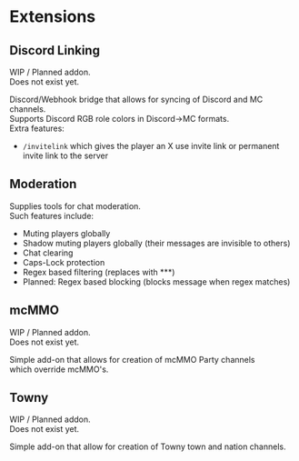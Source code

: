 # Extensions

## Discord Linking  
WIP / Planned addon.  
Does not exist yet.  

Discord/Webhook bridge that allows for syncing of Discord and MC channels.  
Supports Discord RGB role colors in Discord->MC formats.  
Extra features:  
- `/invitelink` which gives the player an X use invite link or permanent invite link to the server

## Moderation  
Supplies tools for chat moderation.  
Such features include:  
- Muting players globally
- Shadow muting players globally (their messages are invisible to others)
- Chat clearing
- Caps-Lock protection
- Regex based filtering (replaces with ***)
- Planned: Regex based blocking (blocks message when regex matches)

## mcMMO  
WIP / Planned addon.  
Does not exist yet.  

Simple add-on that allows for creation of mcMMO Party channels  
which override mcMMO's.

## Towny  
WIP / Planned addon.  
Does not exist yet.  

Simple add-on that allow for creation of Towny town and nation channels.